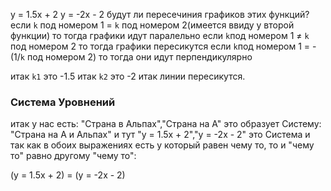 y = 1.5x + 2
y = -2x - 2
будут ли пересечиния графиков этих функций?
если `k` под номером 1 = `k` под номером 2(имеется ввиду у второй функции) то тогда графики идут паралельно
если `k`под номером 1 ≠ `k` под номером 2 то тогда графики пересикутся
если `k`под номером 1 = -(1/`k` под номером 2) то тогда они идут перпендикулярно

итак `k1` это -1.5
итак `k2` это -2
итак линии пересикутся.

### Система Уровнений

итак у нас есть: "Страна в Альпах","Страна на A" это образует Систему: "Страна на A и Альпах"
и тут "y = 1.5x + 2","y = -2x - 2" это Система и так как в обоих выражениях есть y который равен чему то, то и "чему то" равно другому "чему то":

(y = 1.5x + 2) = (y = -2x - 2)
